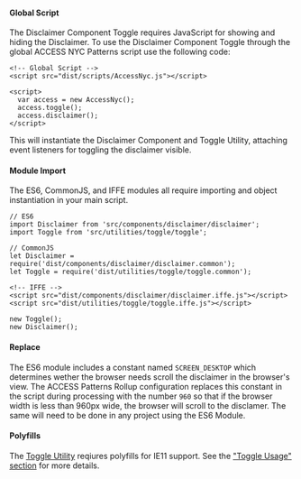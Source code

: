 #### Global Script

The Disclaimer Component Toggle requires JavaScript for showing and hiding the Disclaimer. To use the Disclaimer Component Toggle through the global ACCESS NYC Patterns script use the following code:

    <!-- Global Script -->
    <script src="dist/scripts/AccessNyc.js"></script>

    <script>
      var access = new AccessNyc();
      access.toggle();
      access.disclaimer();
    </script>

This will instantiate the Disclaimer Component and Toggle Utility, attaching event listeners for toggling the disclaimer visible.

#### Module Import

The ES6, CommonJS, and IFFE modules all require importing and object instantiation in your main script.

    // ES6
    import Disclaimer from 'src/components/disclaimer/disclaimer';
    import Toggle from 'src/utilities/toggle/toggle';

    // CommonJS
    let Disclaimer = require('dist/components/disclaimer/disclaimer.common');
    let Toggle = require('dist/utilities/toggle/toggle.common');

    <!-- IFFE -->
    <script src="dist/components/disclaimer/disclaimer.iffe.js"></script>
    <script src="dist/utilities/toggle/toggle.iffe.js"></script>

    new Toggle();
    new Disclaimer();

#### Replace

The ES6 module includes a constant named `SCREEN_DESKTOP` which determines wether the browser needs scroll the disclaimer in the browser's view. The ACCESS Patterns Rollup configuration replaces this constant in the script during processing with the number `960` so that if the browser width is less than 960px wide, the browser will scroll to the disclamer. The same will need to be done in any project using the ES6 Module.

#### Polyfills

The [Toggle Utility](/toggle) reqiures polyfills for IE11 support. See the ["Toggle Usage" section](toggle#toggle-usage) for more details.